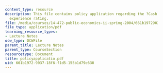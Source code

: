 ```yaml
---
content_type: resource
description: This file contains policy application regarding the ?Cash Cow? of imperfect
  experience rating.
file: /media/courses/14-472-public-economics-ii-spring-2004/661b1972903718f6f1d5155b1d79e630_policyapplicatio.pdf
file_type: application/pdf
learning_resource_types:
- Lecture Notes
ocw_type: OCWFile
parent_title: Lecture Notes
parent_type: CourseSection
resourcetype: Document
title: policyapplicatio.pdf
uid: 661b1972-9037-18f6-f1d5-155b1d79e630
---
```

